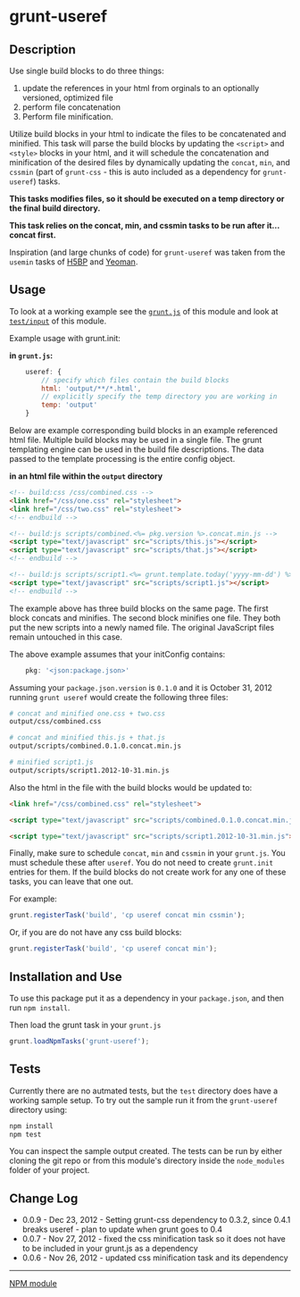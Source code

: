 grunt-useref
============

## Description

Use single build blocks to do three things:

1. update the references in your html from orginals to an optionally versioned, optimized file
2. perform file concatenation 
3. Perform file minification.

Utilize build blocks in your html to indicate the files to be concatenated and minified. This task will parse the build
blocks by updating the `<script>` and `<style>` blocks in your html, and it will schedule the concatenation and
minification of the desired files by dynamically updating the `concat`, `min`, and `cssmin` (part of `grunt-css` - this is
auto included as a dependency for `grunt-useref`) tasks.

**This tasks modifies files, so it should be executed on a temp directory or the final build directory.**

**This task relies on the concat, min, and cssmin tasks to be run after it... concat first.**

Inspiration (and large chunks of code) for `grunt-useref` was taken from the `usemin` tasks of
[H5BP](https://raw.github.com/h5bp/node-build-script/master/tasks/usemin.js) and
[Yeoman](https://raw.github.com/h5bp/node-build-script/master/tasks/usemin.js).

## Usage

To look at a working example see the [`grunt.js`](https://github.com/pajtai/grunt-useref/blob/master/grunt.js) of this module and look at [`test/input`](https://github.com/pajtai/grunt-useref/tree/master/test/input) of this module.

Example usage with grunt.init:

**in `grunt.js`:**

```javascript
    useref: {
        // specify which files contain the build blocks
        html: 'output/**/*.html',
        // explicitly specify the temp directory you are working in
        temp: 'output'
    }
```

Below are example corresponding build blocks in an example referenced html file. Multiple build blocks may be
used in a single file. The grunt templating engine can be used in the build file descriptions. The data passed to the
template processing is the entire config object.

**in an html file within the `output` directory**

```html
<!-- build:css /css/combined.css -->
<link href="/css/one.css" rel="stylesheet">
<link href="/css/two.css" rel="stylesheet">
<!-- endbuild -->

<!-- build:js scripts/combined.<%= pkg.version %>.concat.min.js -->
<script type="text/javascript" src="scripts/this.js"></script>
<script type="text/javascript" src="scripts/that.js"></script>
<!-- endbuild -->

<!-- build:js scripts/script1.<%= grunt.template.today('yyyy-mm-dd') %>.min.js -->
<script type="text/javascript" src="scripts/script1.js"></script>
<!-- endbuild -->
```

The example above has three build blocks on the same page. The first block concats and minifies. The second block minifies
one file. They both put the new scripts into a newly named file. The original JavaScript files remain untouched in this
case.

The above example assumes that your initConfig contains:

```javascript
    pkg: '<json:package.json>'
```

Assuming your `package.json.version` is `0.1.0` and it is October 31, 2012 running `grunt useref` would create the
following three files:

```bash
# concat and minified one.css + two.css
output/css/combined.css

# concat and minified this.js + that.js
output/scripts/combined.0.1.0.concat.min.js

# minified script1.js
output/scripts/script1.2012-10-31.min.js
```

Also the html in the file with the build blocks would be updated to:

```html
<link href="/css/combined.css" rel="stylesheet">

<script type="text/javascript" src="scripts/combined.0.1.0.concat.min.js"></script>

<script type="text/javascript" src="scripts/script1.2012-10-31.min.js"></script>
```

Finally, make sure to schedule `concat`, `min` and `cssmin` in your `grunt.js`. You must schedule these after `useref`.
You do not need to create `grunt.init` entries for them. If the build blocks do not create work for any one of these
tasks, you can leave that one out.

For example:

```javascript
grunt.registerTask('build', 'cp useref concat min cssmin');
```

Or, if you are do not have any css build blocks:

```javascript
grunt.registerTask('build', 'cp useref concat min');
```

## Installation and Use

To use this package put it as a dependency in your `package.json`, and then run `npm install`.

Then load the grunt task in your `grunt.js`

```javascript
grunt.loadNpmTasks('grunt-useref');
```

## Tests

Currently there are no autmated tests, but the `test` directory does have a working sample setup. To try out the sample
run it from the `grunt-useref` directory using:

```bash
npm install
npm test
```

You can inspect the sample output created. The tests can be run by either cloning the git repo or from this module's
directory inside the `node_modules` folder of your project.

## Change Log

* 0.0.9 - Dec 23, 2012 - Setting grunt-css dependency to 0.3.2, since 0.4.1 breaks useref - plan to update when grunt goes to 0.4
* 0.0.7 - Nov 27, 2012 - fixed the css minification task so it does not have to be included in your grunt.js as a dependency
* 0.0.6 - Nov 26, 2012 - updated css minification task and its dependency

---

[NPM module](https://npmjs.org/package/grunt-useref)
